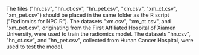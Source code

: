 The files ("hn.csv", "hn_ct.csv", "hn_pet.csv", "xm.csv", "xm_ct.csv", "xm_pet.csv") should be placed in the same folder as the R script ("Radiomics for NPC.R").
The datasets "xm.csv", "xm_ct.csv", and "xm_pet.csv", originating from the First Affiliated Hospital of Xiamen University, were used to train the radiomics model.
The datasets "hn.csv", "hn_ct.csv", and "hn_pet.csv", collected from Hunan Cancer Hospital, were used to test the model.
